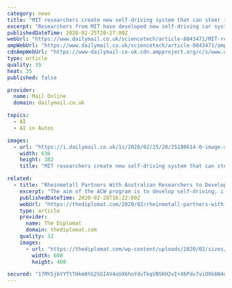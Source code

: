 ```yaml
---
category: news
title: "MIT researchers create new self-driving system that can steer in low visibility settings"
excerpt: "Researchers from MIT have developed new self-driving car system capable of navigating in low visibility settings, including in fog and snow. The system relies on Localizing Ground Penetrating Radar (LGPR), which takes readings the shape and composition of the road directly below and around the car with electromagnetic pulses. Other self-driving ..."
publishedDateTime: 2020-02-25T20:27:00Z
webUrl: "https://www.dailymail.co.uk/sciencetech/article-8043471/MIT-researchers-create-new-self-driving-steer-low-visibility-settings.html"
ampWebUrl: "https://www.dailymail.co.uk/sciencetech/article-8043471/amp/MIT-researchers-create-new-self-driving-steer-low-visibility-settings.html"
cdnAmpWebUrl: "https://www-dailymail-co-uk.cdn.ampproject.org/c/s/www.dailymail.co.uk/sciencetech/article-8043471/amp/MIT-researchers-create-new-self-driving-steer-low-visibility-settings.html"
type: article
quality: 35
heat: 35
published: false

provider:
  name: Mail Online
  domain: dailymail.co.uk

topics:
  - AI
  - AI in Autos

images:
  - url: "https://i.dailymail.co.uk/1s/2020/02/25/20/25188614-0-image-a-17_1582662161274.jpg"
    width: 636
    height: 382
    title: "MIT researchers create new self-driving system that can steer in low visibility settings"

related:
  - title: "Rheinmetall Partners With Australian Researchers to Develop Self-Driving Vehicles For Military"
    excerpt: "The aim of the ACW program is to develop self-driving, i.e. autonomous, vehicles supported by AI-enabled technologies. Rheinmetall Canada has already developed such a system, the eight-wheel drive Mission Master vehicle, which incorporates an autonomous driving vehicle capability. According to the February 27 statement, this autonomous ..."
    publishedDateTime: 2020-02-28T16:22:00Z
    webUrl: "https://thediplomat.com/2020/02/rheinmetall-partners-with-australian-researchers-to-develop-self-driving-vehicles-for-military/"
    type: article
    provider:
      name: The Diplomat
      domain: thediplomat.com
    quality: 12
    images:
      - url: "https://thediplomat.com/wp-content/uploads/2020/02/sizes/td-story-s-2/thediplomat-2020-02-27-9.jpg"
        width: 600
        height: 400

secured: "17MY5jbYYTtTHkm0tG2SGI4V4oUX6hoYdvTkqVBSKH2vI+X6Pdv7viOXk6N4oXSTSkirc09FXIVMJZGCoMH3RiNWsFdgjuRc3NMNWFy57C+acEYIpbJzxhp2ce45kl3GnbouV+5AUMss2yupAbG+2J0NuFyFbDttjfqTQjNGMUThpdhYOi6OddJQ8aQHK0cWzG/a0MjY7hN7p3sqBX5UFVSCxtduuy/LaAlspsJQwEoxEt4wM5LudOtCtod2ZlisawEhTJvtz0hCbxGZ4cBDt8pxIzQ4sS4CtFpft1eoGFAZ9EF/fUHPcFcGNoIoow3C;16ElwX3xf558qvwSYGm10Q=="
---
```


